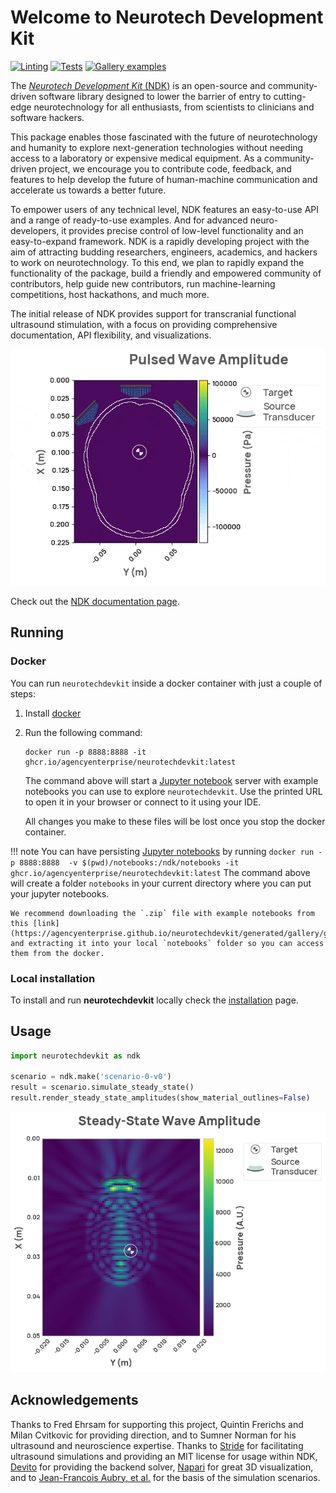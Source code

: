 # Welcome to Neurotech Development Kit

[![Linting](https://github.com/agencyenterprise/neurotechdevkit/actions/workflows/lint.yml/badge.svg)](https://github.com/agencyenterprise/neurotechdevkit/actions/workflows/lint.yml)
[![Tests](https://github.com/agencyenterprise/neurotechdevkit/actions/workflows/test.yml/badge.svg)](https://github.com/agencyenterprise/neurotechdevkit/actions/workflows/test.yml)
[![Gallery examples](https://circleci.com/gh/agencyenterprise/neurotechdevkit.png?style=shield)](https://circleci.com/gh/agencyenterprise/neurotechdevkit)

The [_Neurotech Development Kit_ (NDK)](https://agencyenterprise.github.io/neurotechdevkit/) is an open-source and community-driven software library designed to lower the barrier of entry to cutting-edge neurotechnology for all enthusiasts, from scientists to clinicians and software hackers.

This package enables those fascinated with the future of neurotechnology and humanity to explore next-generation technologies without needing access to a laboratory or expensive medical equipment. As a community-driven project, we encourage you to contribute code, feedback, and features to help develop the future of human-machine communication and accelerate us towards a better future.

To empower users of any technical level, NDK features an easy-to-use API and a range of ready-to-use examples. And for advanced neuro-developers, it provides precise control of low-level functionality and an easy-to-expand framework. NDK is a rapidly developing project with the aim of attracting budding researchers, engineers, academics, and hackers to work on neurotechnology. To this end, we plan to rapidly expand the functionality of the package, build a friendly and empowered community of contributors, help guide new contributors, run machine-learning competitions, host hackathons, and much more.

The initial release of NDK provides support for transcranial functional ultrasound stimulation, with a focus on providing comprehensive documentation, API flexibility, and visualizations.

![Simulation](https://raw.githubusercontent.com/agencyenterprise/neurotechdevkit/main/docs/images/ndk_example.gif)

Check out the [NDK documentation page](https://agencyenterprise.github.io/neurotechdevkit/).

## Running

### Docker

You can run `neurotechdevkit` inside a docker container with just a couple of steps:

1. Install [docker](https://docs.docker.com/engine/install/#desktop)

1. Run the following command:

    ```
    docker run -p 8888:8888 -it ghcr.io/agencyenterprise/neurotechdevkit:latest
    ```

    The command above will start a [Jupyter notebook](https://jupyterlab.readthedocs.io/en/stable/getting_started/overview.html) server with example notebooks you can use to explore `neurotechdevkit`. Use the printed URL to open it in your browser or connect to it using your IDE.

    All changes you make to these files will be lost once you stop the docker container.

!!! note
    You can have persisting [Jupyter notebooks](https://jupyterlab.readthedocs.io/en/stable/getting_started/overview.html) by running
    ```
    docker run -p 8888:8888  -v $(pwd)/notebooks:/ndk/notebooks -it ghcr.io/agencyenterprise/neurotechdevkit:latest
    ```
    The command above will create a folder `notebooks` in your current directory where you can put your jupyter notebooks.

    We recommend downloading the `.zip` file with example notebooks from this [link](https://agencyenterprise.github.io/neurotechdevkit/generated/gallery/gallery_jupyter.zip), and extracting it into your local `notebooks` folder so you can access them from the docker.

### Local installation

To install and run **neurotechdevkit** locally check the [installation](https://agencyenterprise.github.io/neurotechdevkit/usage/installation/) page.

## Usage

```python
import neurotechdevkit as ndk

scenario = ndk.make('scenario-0-v0')
result = scenario.simulate_steady_state()
result.render_steady_state_amplitudes(show_material_outlines=False)
```

![Simulation](https://raw.githubusercontent.com/agencyenterprise/neurotechdevkit/main/docs/images/simulation_steady_state.png)

## Acknowledgements

Thanks to Fred Ehrsam for supporting this project, Quintin Frerichs and Milan Cvitkovic for providing direction, and to Sumner Norman for his ultrasound and neuroscience expertise. Thanks to [Stride](https://www.stride.codes/) for facilitating ultrasound simulations and providing an MIT license for usage within NDK, [Devito](https://www.devitoproject.org/) for providing the backend solver, [Napari](https://napari.org/stable/) for great 3D visualization, and to [Jean-Francois Aubry, et al.](https://doi.org/10.1121/10.0013426) for the basis of the simulation scenarios.

